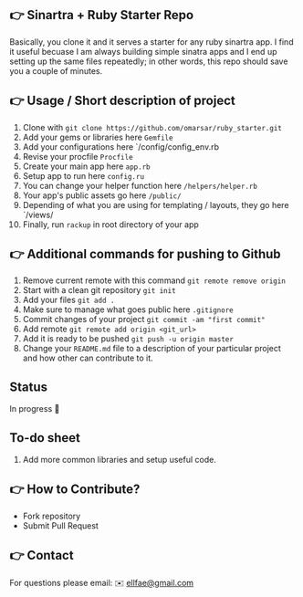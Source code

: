 ## :point_right: Sinartra + Ruby Starter Repo
Basically, you clone it and it serves a starter for any ruby sinartra app. I find it useful becuase I am always building simple sinatra apps and I end up setting up the same files repeatedly; in other words, this repo should save you a couple of minutes.

## :point_right: Usage / Short description of project
1. Clone with `git clone https://github.com/omarsar/ruby_starter.git`
2. Add your gems or libraries here `Gemfile` 
3. Add your configurations here `/config/config_env.rb
4. Revise your procfile `Procfile`
5. Create your main app here `app.rb`
6. Setup app to run here `config.ru`
7. You can change your helper function here `/helpers/helper.rb`
8. Your app's public assets go here `/public/`
9. Depending of what you are using for templating / layouts, they go here `/views/
10. Finally, run `rackup` in root directory of your app

## :point_right: Additional commands for pushing to Github
1. Remove current remote with this command `git remote remove origin`
1. Start with a clean git repository `git init`
1. Add your files `git add .`
1. Make sure to manage what goes public here `.gitignore`
1. Commit changes of your project `git commit -am "first commit"`
1. Add remote `git remote add origin <git_url>`
1. Add it is ready to be pushed `git push -u origin master`
1. Change your `README.md` file to a description of your particular project and how other can contribute to it.

## Status
In progress :construction_worker:

## To-do sheet
1. Add more common libraries and setup useful code.

## :point_right: How to Contribute?
* Fork repository
* Submit Pull Request 

## :point_right: Contact
For questions please email: :envelope: ellfae@gmail.com